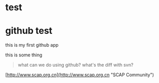 # test
# github test #

this is my first github app

this is some thing

> what can we do using github?
> what's the diff with svn?

[http://www.scap.org.cn](http://www.scap.org.cn "SCAP Community")